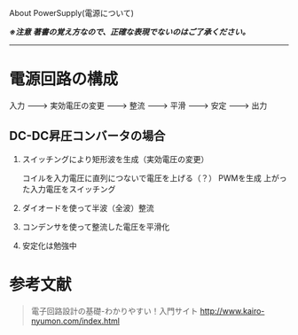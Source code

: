 About PowerSupply(電源について)

***※注意 著書の覚え方なので、正確な表現でないのはご了承ください。***

---

# 電源回路の構成

入力 ---> 実効電圧の変更 ---> 整流 ---> 平滑 ---> 安定 ---> 出力

## DC-DC昇圧コンバータの場合
1. スイッチングにより矩形波を生成（実効電圧の変更）

    コイルを入力電圧に直列につないで電圧を上げる（？）
    PWMを生成
    上がった入力電圧をスイッチング

2. ダイオードを使って半波（全波）整流
3. コンデンサを使って整流した電圧を平滑化
4. 安定化は勉強中

# 参考文献
> 電子回路設計の基礎-わかりやすい！入門サイト
> http://www.kairo-nyumon.com/index.html
